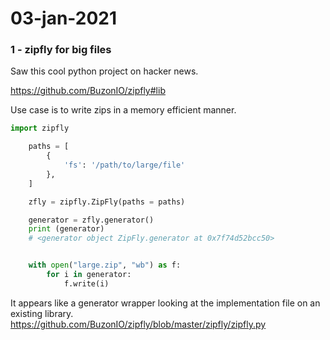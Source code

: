 # 03-jan-2021

### 1 - zipfly for big files

Saw this cool python project on hacker news. 

https://github.com/BuzonIO/zipfly#lib

Use case is to write zips in a memory efficient manner. 

```python
import zipfly

    paths = [
        {
            'fs': '/path/to/large/file'
        },
    ]

    zfly = zipfly.ZipFly(paths = paths)

    generator = zfly.generator()
    print (generator)
    # <generator object ZipFly.generator at 0x7f74d52bcc50>


    with open("large.zip", "wb") as f:
        for i in generator:
            f.write(i)
```

It appears like a generator wrapper looking at the implementation file on an existing library.
https://github.com/BuzonIO/zipfly/blob/master/zipfly/zipfly.py

